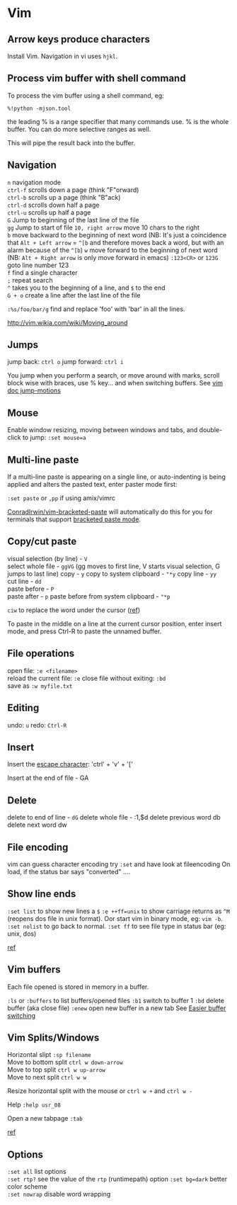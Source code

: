 # Vim

## Arrow keys produce characters

Install Vim. Navigation in vi uses `hjkl`.

## Process vim buffer with shell command

To process the vim buffer using a shell command, eg:

`%!python -mjson.tool`

the leading % is a range specifier that many commands use. % is the whole buffer. You can do more selective ranges as well.

This will pipe the result back into the buffer.

## Navigation

`n` navigation mode  
`ctrl-f` scrolls down a page (think "F"orward)  
`ctrl-b` scrolls up a page (think "B"ack)  
`ctrl-d` scrolls down half a page  
`ctrl-u` scrolls up half a page  
`G` Jump to beginning of the last line of the file  
`gg` Jump to start of file
`10, right arrow` move 10 chars to the right  
`b` move backward to the beginning of next word (NB: It's just a coincidence that `Alt + Left arrow` = `^[b` and therefore moves back a word, but with an alarm because of the `^[b`)
`w` move forward to the beginning of next word (NB: `Alt + Right arrow` is only move forward in emacs)
`:123<CR>` or `123G` goto line number 123  
`f` find a single character  
`;` repeat search  
`^` takes you to the beginning of a line, and `$` to the end  
`G + o` create a line after the last line of the file

`:%s/foo/bar/g` find and replace 'foo' with 'bar' in all the lines.

http://vim.wikia.com/wiki/Moving_around

## Jumps

jump back: `ctrl o`
jump forward: `ctrl i`

You jump when you perform a search, or move around with marks, scroll block wise with braces, use % key... and when switching buffers.
See [vim doc jump-motions](http://vimdoc.sourceforge.net/htmldoc/motion.html#jump-motions)

## Mouse

Enable window resizing, moving between windows and tabs, and double-click to jump: `:set mouse=a`

## Multi-line paste

If a multi-line paste is appearing on a single line, or auto-indenting is being applied and alters the pasted text, enter paster mode first:

`:set paste` or
`,pp` if using amix/vimrc

[ConradIrwin/vim-bracketed-paste](https://github.com/ConradIrwin/vim-bracketed-paste) will automatically do this for you for terminals that support [bracketed paste mode](http://cirw.in/blog/bracketed-paste).

## Copy/cut paste

visual selection (by line) - `V`  
select whole file - `ggVG` (gg moves to first line, V starts visual selection, G jumps to last line)
copy - `y`
copy to system clipboard - `"*y`
copy line - `yy`  
cut line - `dd`  
paste before - `P`  
paste after - `p`
paste before from system clipboard - `"*p`

`ciw` to replace the word under the cursor ([ref](https://stackoverflow.com/questions/1379198/how-to-delete-a-word-and-go-into-insert-mode-in-vim))

To paste in the middle on a line at the current cursor position, enter insert mode, and press Ctrl-R to paste the unnamed buffer.

## File operations

open file: `:e <filename>`  
reload the current file: `:e`
close file without exiting: `:bd`  
save as `:w myfile.txt`

## Editing

undo: `u`
redo: `Ctrl-R`

## Insert

Insert the [escape character](http://en.wikipedia.org/wiki/Escape_character#ASCII_escape_character): 'ctrl' + 'v' + '['

Insert at the end of file - <ESC>GA

## Delete

delete to end of line - `dG`
delete whole file - :1,$d
delete previous word db
delete next word dw

## File encoding

vim can guess character encoding try `:set` and have look at fileencoding
On load, if the status bar says "converted" ....

## Show line ends

`:set list` to show new lines a `$`
`:e ++ff=unix` to show carriage returns as `^M` (reopens dos file in unix format). Oor start vim in binary mode, eg: `vim -b`.  
`:set nolist` to go back to normal.
`:set ff` to see file type in status bar (eg: unix, dos)

[ref](https://stackoverflow.com/questions/3860519/see-line-breaks-and-carriage-returns-in-editor#comment23046314_3860537)

## Vim buffers

Each file opened is stored in memory in a buffer.

`:ls` or `:buffers` to list buffers/opened files
`:b1` switch to buffer 1
`:bd` delete buffer (aka close file)
`:enew` open new buffer in a new tab
See [Easier buffer switching](https://vim.fandom.com/wiki/Easier_buffer_switching)

## Vim Splits/Windows

Horizontal slipt `:sp filename`  
Move to bottom split `ctrl w down-arrow`  
Move to top split `ctrl w up-arrow`  
Move to next split `ctrl w w`

Resize horizontal split with the mouse or `ctrl w +` and `ctrl w -`

Help `:help usr_08`

Open a new tabpage `:tab`

[ref](https://robots.thoughtbot.com/vim-splits-move-faster-and-more-naturally)

## Options

`:set all` list options  
`:set rtp?` see the value of the `rtp` (runtimepath) option
`:set bg=dark` better color scheme  
`:set nowrap` disable word wrapping
